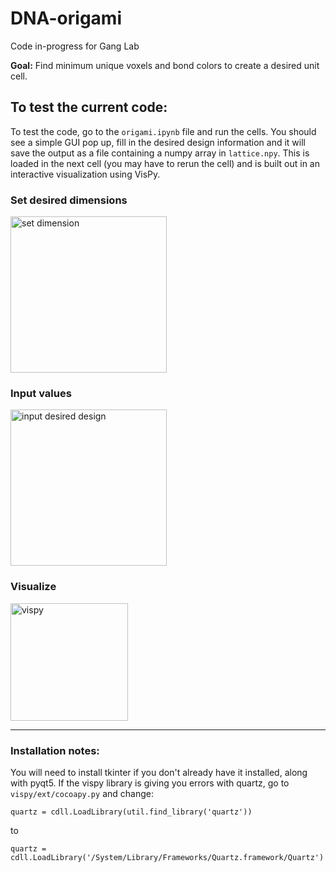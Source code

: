 # DNA-origami

Code in-progress for Gang Lab

**Goal:** Find minimum unique voxels and bond colors to create a desired unit cell.

## To test the current code:

To test the code, go to the `origami.ipynb` file and run the cells. You should see a simple GUI pop up, fill in the desired design information and it will save the output as a file containing a numpy array in `lattice.npy`. This is loaded in the next cell (you may have to rerun the cell) and is built out in an interactive visualization using VisPy.

### Set desired dimensions
<img width="250" alt="set dimension" src="https://github.com/hyuncat/DNA-origami/assets/114366569/0af6ad36-ce98-4189-97ef-cec6b288a95a">

### Input values
<img width="250" alt="input desired design" src="https://github.com/hyuncat/DNA-origami/assets/114366569/74d61487-a0a8-49a8-b080-f584e780a191">

### Visualize
<img width="188" alt="vispy" src="https://github.com/hyuncat/DNA-origami/assets/114366569/351abb50-1616-4026-a4bb-2798ca2eb45d">

---

### Installation notes:

You will need to install tkinter if you don't already have it installed, along with pyqt5.
If the vispy library is giving you errors with quartz, go to `vispy/ext/cocoapy.py` and change:

```
quartz = cdll.LoadLibrary(util.find_library('quartz'))
```

to

```
quartz = cdll.LoadLibrary('/System/Library/Frameworks/Quartz.framework/Quartz')
```
